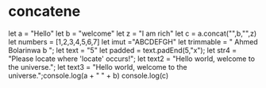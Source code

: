 # concatene
let a = "Hello"
let b = "welcome"
let z = "I am rich"
let c = a.concat("",b,"",z)
let numbers = [1,2,3,4,5,6,7]
let imut ="ABCDEFGH"
let trimmable = "   Ahmed Bolarinwa b ";
let text = "5"
let padded = text.padEnd(5,"x");
let str4 = "Please locate where 'locate' occurs!";
let text2 = "Hello world, welcome to the universe.";
let text3 = "Hello world, welcome to the universe.";console.log(a + " " + b)
console.log(c)
